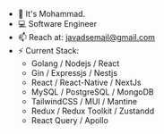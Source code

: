 - 👋 It's Mohammad.
- 💻️ Software Engineer
- 📫 Reach at: javadsemail@gmail.com
- ⚡ Current Stack:
  - Golang / Nodejs / React
  - Gin / Expressjs / Nestjs
  - React / React-Native / NextJs
  - MySQL / PostgreSQL / MongoDB
  - TailwindCSS / MUI / Mantine
  - Redux / Redux Toolkit / Zustandd
  - React Query / Apollo
<!---
JavadsGithub/JavadsGithub is a ✨ special ✨ repository because its `README.md` (this file) appears on your GitHub profile.
You can click the Preview link to take a look at your changes.
--->
